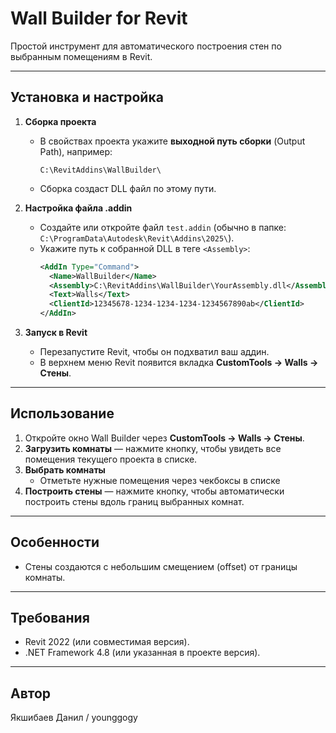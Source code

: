 # Wall Builder for Revit

Простой инструмент для автоматического построения стен по выбранным помещениям в Revit.

---

## Установка и настройка

1. **Сборка проекта**  
   - В свойствах проекта укажите **выходной путь сборки** (Output Path), например:  
     ```
     C:\RevitAddins\WallBuilder\
     ```
   - Сборка создаст DLL файл по этому пути.

2. **Настройка файла .addin**  
   - Создайте или откройте файл `test.addin` (обычно в папке: `C:\ProgramData\Autodesk\Revit\Addins\2025\`).  
   - Укажите путь к собранной DLL в теге `<Assembly>`:  
     ```xml
     <AddIn Type="Command">
       <Name>WallBuilder</Name>
       <Assembly>C:\RevitAddins\WallBuilder\YourAssembly.dll</Assembly>
       <Text>Walls</Text>
       <ClientId>12345678-1234-1234-1234-1234567890ab</ClientId>
     </AddIn>
     ```

3. **Запуск в Revit**  
   - Перезапустите Revit, чтобы он подхватил ваш аддин.  
   - В верхнем меню Revit появится вкладка **CustomTools → Walls → Стены**.

---

## Использование

1. Откройте окно Wall Builder через **CustomTools → Walls → Стены**.  
2. **Загрузить комнаты** — нажмите кнопку, чтобы увидеть все помещения текущего проекта в списке.  
3. **Выбрать комнаты**  
   - Отметьте нужные помещения через чекбоксы в списке  
4. **Построить стены** — нажмите кнопку, чтобы автоматически построить стены вдоль границ выбранных комнат.

---

## Особенности

- Стены создаются с небольшим смещением (offset) от границы комнаты.  

---

## Требования

- Revit 2022 (или совместимая версия).  
- .NET Framework 4.8 (или указанная в проекте версия).  

---

## Автор

Якшибаев Данил / younggogy



